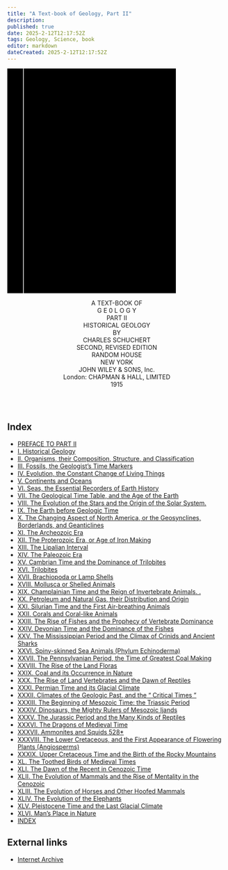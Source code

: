 ```yaml
---
title: "A Text-book of Geology, Part II"
description: 
published: true
date: 2025-2-12T12:17:52Z
tags: Geology, Science, book
editor: markdown
dateCreated: 2025-2-12T12:17:52Z
---
```


<div class="urantiapedia-book-front urantiapedia-book-science">
<svg xmlns="http://www.w3.org/2000/svg" width="102.6mm" height="136.8mm" viewBox="0 0 102.6 136.8" version="1.1">
	<g transform="translate(-7,-5)">
		<rect width="9.6" height="136.8" x="7" y="5" />
		<rect width="96.9" height="136.8" x="17" y="5" />
		<text style="font-size:5px" x="61" y="22">Charles Schuchert</text>
		<text style="font-size:4px" x="61" y="125">New York: John Wiley & Sons, Inc., 1924</text>
		<text style="font-size:9px" x="61" y="60">A Text-book</text>
		<text style="font-size:9px" x="61" y="70">of Geology,</text>
		<text style="font-size:9px" x="61" y="80">Part II—</text>
		<text style="font-size:9px" x="61" y="90">Historical Geology</text>
	</g>
</svg>
</div>

<p style="text-align:center;">
<span class="text-h3">A TEXT-BOOK OF </span><br>
<span class="text-h3">G E 0 L O G Y </span><br>
PART II<br>
HISTORICAL GEOLOGY<br>
BY<br>
<span class="text-h5">CHARLES SCHUCHERT</span><br>
SECOND, REVISED EDITION<br>
RANDOM HOUSE<br>
NEW YORK<br>
JOHN WILEY & SONS, Inc.<br>
London: CHAPMAN & HALL, LIMITED <br>
1915<br>
<br>
</p>

<br>





## Index

- [PREFACE TO PART II](/en/book/Charles_Schuchert/A_Text_book_of_Geology_Part_II/Preface)
- [I. Historical Geology](/en/book/Charles_Schuchert/A_Text_book_of_Geology_Part_II/1)
- [II. Organisms, their Composition, Structure, and Classification](/en/book/Charles_Schuchert/A_Text_book_of_Geology_Part_II/2)
- [III. Fossils, the Geologist’s Time Markers](/en/book/Charles_Schuchert/A_Text_book_of_Geology_Part_II/3)
- [IV. Evolution, the Constant Change of Living Things](/en/book/Charles_Schuchert/A_Text_book_of_Geology_Part_II/4)
- [V. Continents and Oceans](/en/book/Charles_Schuchert/A_Text_book_of_Geology_Part_II/5)
- [VI. Seas, the Essential Recorders of Earth History](/en/book/Charles_Schuchert/A_Text_book_of_Geology_Part_II/6)
- [VII. The Geological Time Table, and the Age of the Earth](/en/book/Charles_Schuchert/A_Text_book_of_Geology_Part_II/7)
- [VIII. The Evolution of the Stars and the Origin of the Solar System.](/en/book/Charles_Schuchert/A_Text_book_of_Geology_Part_II/8)
- [IX. The Earth before Geologic Time](/en/book/Charles_Schuchert/A_Text_book_of_Geology_Part_II/9)
- [X. The Changing Aspect of North America, or the Geosynclines, Borderlands, and Geanticlines](/en/book/Charles_Schuchert/A_Text_book_of_Geology_Part_II/10)
- [XI. The Archeozoic Era](/en/book/Charles_Schuchert/A_Text_book_of_Geology_Part_II/11)
- [XII. The Proterozoic Era, or Age of Iron Making](/en/book/Charles_Schuchert/A_Text_book_of_Geology_Part_II/12)
- [XIII. The Lipalian Interval](/en/book/Charles_Schuchert/A_Text_book_of_Geology_Part_II/13)
- [XIV. The Paleozoic Era](/en/book/Charles_Schuchert/A_Text_book_of_Geology_Part_II/14)
- [XV. Cambrian Time and the Dominance of Trilobites](/en/book/Charles_Schuchert/A_Text_book_of_Geology_Part_II/15)
- [XVI. Trilobites](/en/book/Charles_Schuchert/A_Text_book_of_Geology_Part_II/16)
- [XVII. Brachiopoda or Lamp Shells](/en/book/Charles_Schuchert/A_Text_book_of_Geology_Part_II/17)
- [XVIII. Mollusca or Shelled Animals](/en/book/Charles_Schuchert/A_Text_book_of_Geology_Part_II/18)
- [XIX. Champlainian Time and the Reign of Invertebrate Animals. .](/en/book/Charles_Schuchert/A_Text_book_of_Geology_Part_II/19)
- [XX. Petroleum and Natural Gas, their Distribution and Origin](/en/book/Charles_Schuchert/A_Text_book_of_Geology_Part_II/20)
- [XXI. Silurian Time and the First Air-breathing Animals](/en/book/Charles_Schuchert/A_Text_book_of_Geology_Part_II/21)
- [XXII. Corals and Coral-like Animals](/en/book/Charles_Schuchert/A_Text_book_of_Geology_Part_II/22)
- [XXIII. The Rise of Fishes and the Prophecy of Vertebrate Dominance](/en/book/Charles_Schuchert/A_Text_book_of_Geology_Part_II/23)
- [XXIV. Devonian Time and the Dominance of the Fishes](/en/book/Charles_Schuchert/A_Text_book_of_Geology_Part_II/24)
- [XXV. The Mississippian Period and the Climax of Crinids and Ancient Sharks](/en/book/Charles_Schuchert/A_Text_book_of_Geology_Part_II/25)
- [XXVI. Spiny-skinned Sea Animals (Phylum Echinoderma)](/en/book/Charles_Schuchert/A_Text_book_of_Geology_Part_II/26)
- [XXVII. The Pennsylvanian Period, the Time of Greatest Coal Making](/en/book/Charles_Schuchert/A_Text_book_of_Geology_Part_II/27)
- [XXVIII. The Rise of the Land Floras](/en/book/Charles_Schuchert/A_Text_book_of_Geology_Part_II/28)
- [XXIX. Coal and its Occurrence in Nature](/en/book/Charles_Schuchert/A_Text_book_of_Geology_Part_II/29)
- [XXX. The Rise of Land Vertebrates and the Dawn of Reptiles](/en/book/Charles_Schuchert/A_Text_book_of_Geology_Part_II/30)
- [XXXI. Permian Time and its Glacial Climate](/en/book/Charles_Schuchert/A_Text_book_of_Geology_Part_II/31)
- [XXXII. Climates of the Geologic Past, and the “ Critical Times ”](/en/book/Charles_Schuchert/A_Text_book_of_Geology_Part_II/32)
- [XXXIII. The Beginning of Mesozoic Time: the Triassic Period](/en/book/Charles_Schuchert/A_Text_book_of_Geology_Part_II/33)
- [XXXIV. Dinosaurs, the Mighty Rulers of Mesozoic Ijands](/en/book/Charles_Schuchert/A_Text_book_of_Geology_Part_II/34)
- [XXXV. The Jurassic Period and the Many Kinds of Reptiles](/en/book/Charles_Schuchert/A_Text_book_of_Geology_Part_II/35)
- [XXXVI. The Dragons of Medieval Time](/en/book/Charles_Schuchert/A_Text_book_of_Geology_Part_II/36)
- [XXXVII. Ammonites and Squids 528*](/en/book/Charles_Schuchert/A_Text_book_of_Geology_Part_II/37)
- [XXXVIII. The Lower Cretaceous, and the First Appearance of Flowering Plants (Angiosperms)](/en/book/Charles_Schuchert/A_Text_book_of_Geology_Part_II/38)
- [XXXIX. Upper Cretaceous Time and the Birth of the Rocky Mountains](/en/book/Charles_Schuchert/A_Text_book_of_Geology_Part_II/39)
- [XL. The Toothed Birds of Medieval Times](/en/book/Charles_Schuchert/A_Text_book_of_Geology_Part_II/40)
- [XLI. The Dawn of the Recent in Cenozoic Time](/en/book/Charles_Schuchert/A_Text_book_of_Geology_Part_II/41)
- [XLII. The Evolution of Mammals and the Rise of Mentality in the Cenozoic](/en/book/Charles_Schuchert/A_Text_book_of_Geology_Part_II/42)
- [XLIII. The Evolution of Horses and Other Hoofed Mammals](/en/book/Charles_Schuchert/A_Text_book_of_Geology_Part_II/43)
- [XLIV. The Evolution of the Elephants](/en/book/Charles_Schuchert/A_Text_book_of_Geology_Part_II/44)
- [XLV. Pleistocene Time and the Last Glacial Climate](/en/book/Charles_Schuchert/A_Text_book_of_Geology_Part_II/45)
- [XLVI. Man’s Place in Nature](/en/book/Charles_Schuchert/A_Text_book_of_Geology_Part_II/46)
- [INDEX](/en/book/Charles_Schuchert/A_Text_book_of_Geology_Part_II/Index)

## External links

- [Internet Archive](https://archive.org/details/in.ernet.dli.2015.153882)
